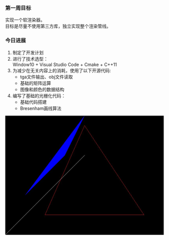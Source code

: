 ### 第一周目标
实现一个软渲染器。  
目标是尽量不使用第三方库，独立实现整个渲染管线。

### 今日进展
1. 制定了开发计划
2. 进行了技术选型：</br>Window10 + Visual Studio Code + Cmake + C++11  
3. 为减少在无关内容上的消耗，使用了以下开源代码:
    - tga文件输出、obj文件读取
    - 基础的矩阵运算
    - 图像和颜色的数据结构
4. 编写了基础的光栅化代码：
    - 基础代码搭建
    - Bresenham画线算法

![Bresenham](image/line.jpg)
